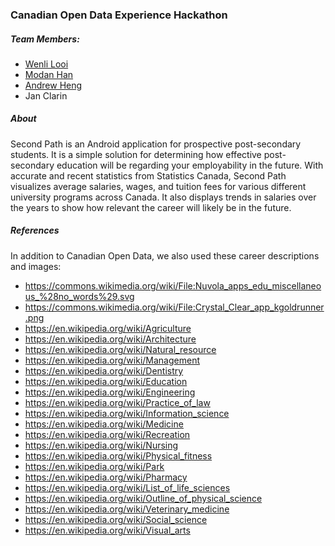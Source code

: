 ### Canadian Open Data Experience Hackathon
##### Team Members:
-   [Wenli Looi](https://github.com/looi)
-   [Modan Han](https://github.com/shadowscat)
-   [Andrew Heng](https://github.com/exspeed)
-   Jan Clarin

##### About
Second Path is an Android application for prospective post-secondary students. It is a simple solution for determining how effective post-secondary education will be regarding your employability in the future. With accurate and recent statistics from Statistics Canada, Second Path visualizes average salaries, wages, and tuition fees for various different university programs across Canada. It also displays trends in salaries over the years to show how relevant the career will likely be in the future.

##### References

In addition to Canadian Open Data, we also used these career descriptions and images:
-   https://commons.wikimedia.org/wiki/File:Nuvola_apps_edu_miscellaneous_%28no_words%29.svg
-   https://commons.wikimedia.org/wiki/File:Crystal_Clear_app_kgoldrunner.png
-   https://en.wikipedia.org/wiki/Agriculture
-   https://en.wikipedia.org/wiki/Architecture
-   https://en.wikipedia.org/wiki/Natural_resource
-   https://en.wikipedia.org/wiki/Management
-   https://en.wikipedia.org/wiki/Dentistry
-   https://en.wikipedia.org/wiki/Education
-   https://en.wikipedia.org/wiki/Engineering
-   https://en.wikipedia.org/wiki/Practice_of_law
-   https://en.wikipedia.org/wiki/Information_science
-   https://en.wikipedia.org/wiki/Medicine
-   https://en.wikipedia.org/wiki/Recreation
-   https://en.wikipedia.org/wiki/Nursing
-   https://en.wikipedia.org/wiki/Physical_fitness
-   https://en.wikipedia.org/wiki/Park
-   https://en.wikipedia.org/wiki/Pharmacy
-   https://en.wikipedia.org/wiki/List_of_life_sciences
-   https://en.wikipedia.org/wiki/Outline_of_physical_science
-   https://en.wikipedia.org/wiki/Veterinary_medicine
-   https://en.wikipedia.org/wiki/Social_science
-   https://en.wikipedia.org/wiki/Visual_arts
